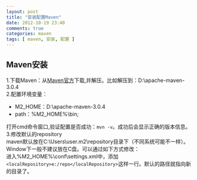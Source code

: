 ```yaml
---
layout: post
title: "安装配置Maven"
date: 2012-10-19 23:40
comments: true
categories: maven
tags: [ maven, 安装, 配置 ]
---
```

## Maven安装	
1.下载Maven：从[Maven官方](http://maven.apache.org/download.html)下载,并解压。比如解压到：D:\apache-maven-3.0.4     
2.配置环境变量：  

*  M2_HOME：D:\apache-maven-3.0.4
*  path：%M2_HOME%\bin;   

打开cmd命令窗口,验证配置是否成功：`mvn -v`。成功后会显示正确的版本信息。  
3.修改默认的repository   
maven默认放在C:\Users\user\.m2\repository目录下（不同系统可能不一样）。Window下一般不建议放在C盘。可以通过如下方式修改：   
进入%M2_HOME%\conf\settings.xml中，添加`<localRepository>e:/repo</localRepository>`这样一行。默认的路径就指向新的目录了。
